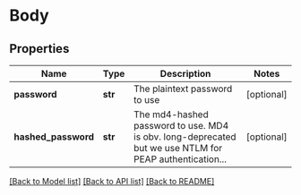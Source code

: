 # Body

## Properties
Name | Type | Description | Notes
------------ | ------------- | ------------- | -------------
**password** | **str** | The plaintext password to use | [optional] 
**hashed_password** | **str** | The md4-hashed password to use. MD4 is obv. long-deprecated but we use NTLM for PEAP authentication... | [optional] 

[[Back to Model list]](../README.md#documentation-for-models) [[Back to API list]](../README.md#documentation-for-api-endpoints) [[Back to README]](../README.md)


